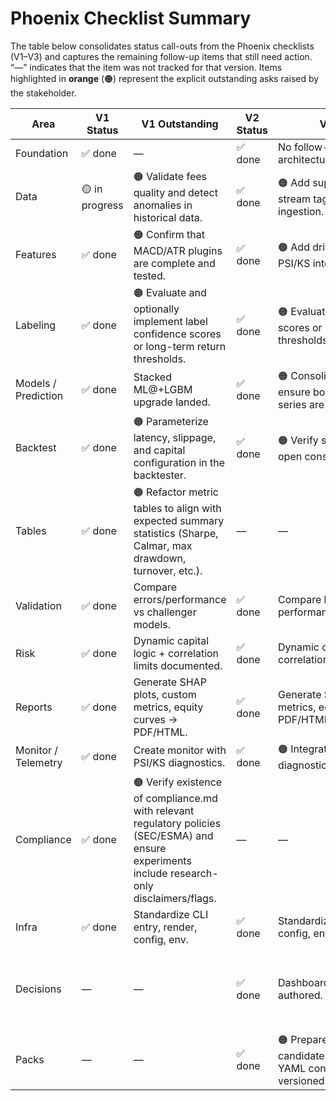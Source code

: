 # Phoenix Checklist Summary

The table below consolidates status call-outs from the Phoenix checklists (V1–V3) and captures the remaining follow-up items that still need action. “—” indicates that the item was not tracked for that version. Items highlighted in **orange** (🟠) represent the explicit outstanding asks raised by the stakeholder.

| Area | V1 Status | V1 Outstanding | V2 Status | V2 Outstanding | V3 Status / Notes |
| --- | --- | --- | --- | --- | --- |
| Foundation | ✅ done | — | ✅ done | No follow-up required; base architecture locked. | ✅ pass |
| Data | 🟡 in progress | 🟠 Validate fees quality and detect anomalies in historical data. | ✅ done | 🟠 Add support for synthetic stream tags and live data mode ingestion. | ✅ pass |
| Features | ✅ done | 🟠 Confirm that MACD/ATR plugins are complete and tested. | ✅ done | 🟠 Add drift diagnostics via PSI/KS into the monitoring flow. | ✅ pass |
| Labeling | ✅ done | 🟠 Evaluate and optionally implement label confidence scores or long-term return thresholds. | ✅ done | 🟠 Evaluate label confidence scores or long-term return thresholds. | ✅ pass |
| Models / Prediction | ✅ done | Stacked ML@+LGBM upgrade landed. | ✅ done | 🟠 Consolidate model outputs: ensure both signals and return series are saved/exported. | ✅ pass |
| Backtest | ✅ done | 🟠 Parameterize latency, slippage, and capital configuration in the backtester. | ✅ done | 🟠 Verify support for next-bar open conservative fill logic. | ✅ pass |
| Tables | ✅ done | 🟠 Refactor metric tables to align with expected summary statistics (Sharpe, Calmar, max drawdown, turnover, etc.). | — | — | — |
| Validation | ✅ done | Compare errors/performance vs challenger models. | ✅ done | Compare base vs stacked performance. | ✅ pass |
| Risk | ✅ done | Dynamic capital logic + correlation limits documented. | ✅ done | Dynamic capital logic + correlation limits documented. | ✅ pass |
| Reports | ✅ done | Generate SHAP plots, custom metrics, equity curves → PDF/HTML. | ✅ done | Generate SHAP plots, custom metrics, equity curves → PDF/HTML. | ✅ pass |
| Monitor / Telemetry | ✅ done | Create monitor with PSI/KS diagnostics. | ✅ done | 🟠 Integrate PSI/KS drift diagnostics into monitoring flow. | ✅ pass |
| Compliance | ✅ done | 🟠 Verify existence of compliance.md with relevant regulatory policies (SEC/ESMA) and ensure experiments include research-only disclaimers/flags. | — | — | ✅ pass |
| Infra | ✅ done | Standardize CLI entry, render, config, env. | ✅ done | Standardize CLI entry, render, config, env. | ✅ pass |
| Decisions | — | — | ✅ done | Dashboard_production_plan_spec authored. | 🟠 dashboard_production_plan_spec is still in planning; add mechanism for logging key architectural/ML decisions with PR traceability. |
| Packs | — | — | ✅ done | 🟠 Prepare and document release candidate v1.0-rc (models, YAML configs, example reports, versioned changelog). | — |
